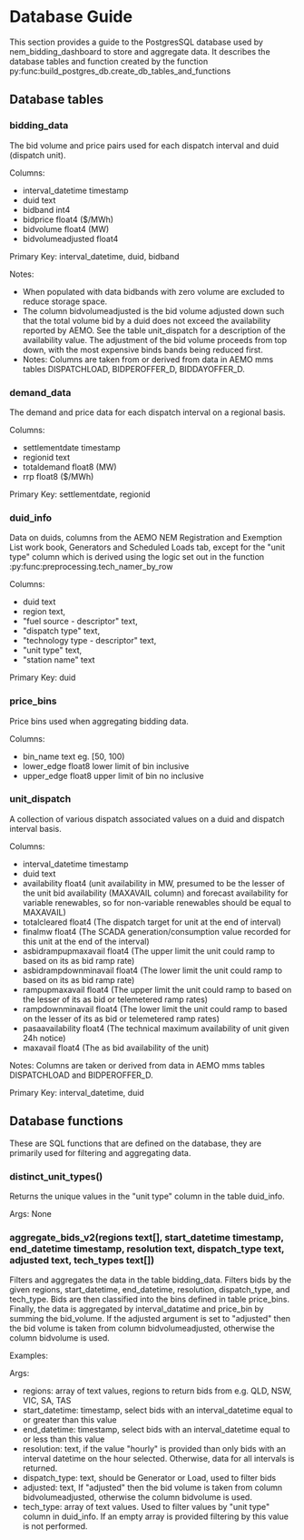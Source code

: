 # Database Guide
This section provides a guide to the PostgresSQL database used by nem_bidding_dashboard to store and aggregate data.
It describes the database tables and function created by the function 
py:func:build_postgres_db.create_db_tables_and_functions

## Database tables

### bidding_data
The bid volume and price pairs used for each dispatch interval and duid (dispatch unit).

Columns:
- interval_datetime timestamp
- duid text
- bidband int4
- bidprice float4 ($/MWh)
- bidvolume float4 (MW)
- bidvolumeadjusted float4 

Primary Key: interval_datetime, duid, bidband

Notes: 
- When populated with data bidbands with zero volume are excluded to reduce storage space.
- The column bidvolumeadjusted is the bid volume adjusted down such that the total volume bid by a duid does not exceed
the availability reported by AEMO. See the table unit_dispatch for a description of the availability value. The 
adjustment of the bid volume proceeds from top down, with the most expensive binds bands being reduced first.
- Notes: Columns are taken from or derived from data in AEMO mms tables DISPATCHLOAD, BIDPEROFFER_D, BIDDAYOFFER_D.

### demand_data
The demand and price data for each dispatch interval on a regional basis.

Columns:
- settlementdate timestamp
- regionid text
- totaldemand float8 (MW)
- rrp float8 ($/MWh)

Primary Key: settlementdate, regionid

### duid_info
Data on duids, columns from the AEMO NEM Registration and Exemption List work book, Generators and Scheduled Loads tab, 
except for the "unit type" column which is derived using the logic set out in the function 
:py:func:preprocessing.tech_namer_by_row

Columns:
- duid text
- region text,
- "fuel source - descriptor" text,
- "dispatch type" text,
- "technology type - descriptor" text,
- "unit type" text,
- "station name" text

Primary Key: duid

### price_bins 
Price bins used when aggregating bidding data.

Columns:
- bin_name text eg. [50, 100)
- lower_edge float8 lower limit of bin inclusive
- upper_edge float8 upper limit of bin no inclusive

### unit_dispatch
A collection of various dispatch associated values on a duid and dispatch interval basis. 

Columns:
- interval_datetime timestamp
- duid text
- availability float4
  (unit availability in MW, presumed to be the lesser of the unit bid availability (MAXAVAIL column) and forecast 
  availability for variable renewables, so for non-variable renewables should be equal to MAXAVAIL)
- totalcleared float4 (The dispatch target for unit at the end of interval)
- finalmw float4 (The SCADA generation/consumption value recorded for this unit at the end of the interval)
- asbidrampupmaxavail float4 (The upper limit the unit could ramp to based on its as bid ramp rate)
- asbidrampdownminavail float4 (The lower limit the unit could ramp to based on its as bid ramp rate)
- rampupmaxavail float4 (The upper limit the unit could ramp to based on the lesser of its as bid or telemetered ramp 
  rates)
- rampdownminavail float4 (The lower limit the unit could ramp to based on the lesser of its as bid or telemetered ramp 
  rates)
- pasaavailability float4 (The technical maximum availability of unit given 24h notice)
- maxavail float4 (The as bid availability of the unit)

Notes: Columns are taken or derived from data in AEMO mms tables DISPATCHLOAD and BIDPEROFFER_D.

Primary Key: interval_datetime, duid

## Database functions
These are SQL functions that are defined on the database, they are primarily used for filtering and aggregating
data.

### distinct_unit_types()
Returns the unique values in the "unit type" column in the table duid_info. 

Args: None

### aggregate_bids_v2(regions text[], start_datetime timestamp, end_datetime timestamp, resolution text, dispatch_type text, adjusted text, tech_types text[])
Filters and aggregates the data in the table bidding_data. Filters bids by the given regions, start_datetime, 
end_datetime, resolution, dispatch_type, and tech_type. Bids are then classified into the bins defined in table 
price_bins. Finally, the data is aggregated by interval_datatime and price_bin by summing the bid_volume. If the 
adjusted argument is set to "adjusted" then the bid volume is taken from column bidvolumeadjusted, otherwise the column 
bidvolume is used.

Examples:



Args: 
- regions: array of text values, regions to return bids from e.g. QLD, NSW, VIC, SA, TAS
- start_datetime: timestamp, select bids with an interval_datetime equal to or greater than this value
- end_datetime: timestamp, select bids with an interval_datetime equal to or less than this value
- resolution: text, if the value "hourly" is provided than only bids with an interval datetime on the hour selected.
Otherwise, data for all intervals is returned.
- dispatch_type: text, should be Generator or Load, used to filter bids
- adjusted: text, If "adjusted" then the bid volume is taken from column bidvolumeadjusted, otherwise the column 
bidvolume is used.
- tech_type: array of text values. Used to filter values by "unit type" column in duid_info. If an empty array is 
provided filtering by this value is not performed.
  